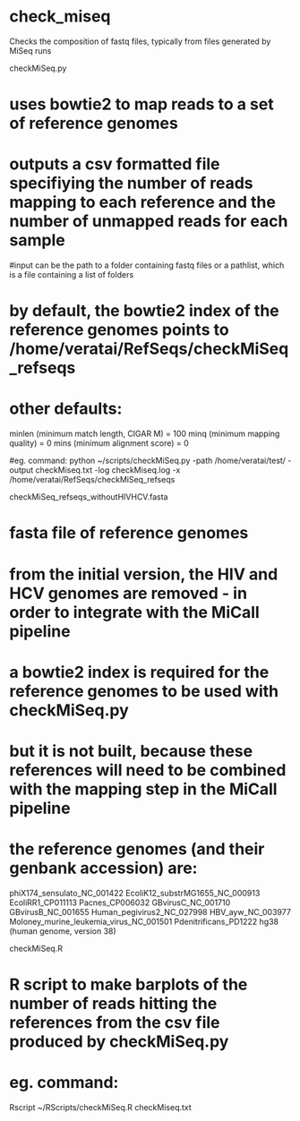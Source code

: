 # check_miseq
Checks the composition of fastq files, typically from files generated by MiSeq runs

checkMiSeq.py
# uses bowtie2 to map reads to a set of reference genomes
# outputs a csv formatted file specifiying the number of reads mapping to each reference and the number of unmapped reads for each sample
#input can be the path to a folder containing fastq files or a pathlist, which is a file containing a list of folders
# by default, the bowtie2 index of the reference genomes points to /home/veratai/RefSeqs/checkMiSeq_refseqs
# other defaults: 
minlen (minimum match length, CIGAR M) = 100
minq (minimum mapping quality) = 0
mins (minimum alignment score) = 0

#eg. command:
python ~/scripts/checkMiSeq.py -path /home/veratai/test/ -output checkMiseq.txt -log checkMiseq.log -x /home/veratai/RefSeqs/checkMiSeq_refseqs

checkMiSeq_refseqs_withoutHIVHCV.fasta
# fasta file of reference genomes
# from the initial version, the HIV and HCV genomes are removed - in order to integrate with the MiCall pipeline
# a bowtie2 index is required for the reference genomes to be used with checkMiSeq.py
# but it is not built, because these references will need to be combined with the mapping step in the MiCall pipeline
# the reference genomes (and their genbank accession) are:
phiX174_sensulato_NC_001422
EcoliK12_substrMG1655_NC_000913
EcoliRR1_CP011113
Pacnes_CP006032
GBvirusC_NC_001710
GBvirusB_NC_001655
Human_pegivirus2_NC_027998
HBV_ayw_NC_003977
Moloney_murine_leukemia_virus_NC_001501
Pdenitrificans_PD1222
hg38 (human genome, version 38)

checkMiSeq.R
# R script to make barplots of the number of reads hitting the references from the csv file produced by checkMiSeq.py
# eg. command:
Rscript ~/RScripts/checkMiSeq.R checkMiseq.txt

